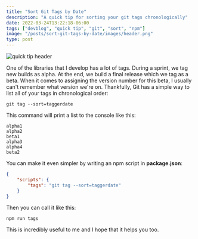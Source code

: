 ```yaml
---
title: "Sort Git Tags by Date"
description: "A quick tip for sorting your git tags chronologically"
date: 2022-03-24T13:22:18-06:00
tags: ["devblog", "quick tip", "git", "sort", "npm"]
image: "/posts/sort-git-tags-by-date/images/header.png"
type: post
---
```


![quick tip header](/posts/sort-git-tags-by-date/images/header.png "Quick Tip")

One of the libraries that I develop has a lot of tags. During a sprint, we tag new builds as alpha. At the end, we build a final release which we tag as a beta. When it comes to assigning the version number for this beta, I usually can't remember what version we're on. Thankfully, Git has a simple way to list all of your tags in chronological order:

```shell
git tag --sort=taggerdate
```

This command will print a list to the console like this:

```shell
alpha1
alpha2
beta1
alpha3
alpha4
beta2
```

You can make it even simpler by writing an npm script in **package.json**:

```json
{
	"scripts": {
		"tags": "git tag --sort=taggerdate"
	}
}
```

Then you can call it like this:

```shell
npm run tags
```

This is incredibly useful to me and I hope that it helps you too. 